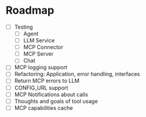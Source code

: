# Roadmap

- [ ] Testing
  - [ ] Agent
  - [ ] LLM Service
  - [ ] MCP Connector
  - [ ] MCP Server
  - [ ] Chat
- [ ] MCP logging support
- [ ] Refactoring: Application, error handling, interfaces
- [ ] Return MCP errors to LLM
- [ ] CONFIG_URL support
- [ ] MCP Notifications about calls
- [ ] Thoughts and goals of tool usage
- [ ] MCP capabilities cache